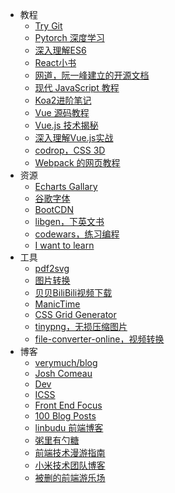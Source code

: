 - 教程
  - [Try Git](http://try.github.io/)
  - [Pytorch 深度学习](https://tangshusen.me/Dive-into-DL-PyTorch/#/)
  - [深入理解ES6](https://leanpub.com/understandinges6/read)
  - [React小书](http://huziketang.mangojuice.top/books/react/)
  - [网道，阮一峰建立的开源文档](https://wangdoc.com/)
  - [现代 JavaScript 教程](https://zh.javascript.info/)
  - [Koa2进阶笔记](https://chenshenhai.github.io/koa2-note/)
  - [Vue 源码教程](http://hcysun.me/vue-design/zh/)
  - [Vue.js 技术揭秘](https://ustbhuangyi.github.io/vue-analysis/)
  - [深入理解Vue.js实战](http://www.godbasin.com/vue-ebook/)
  - [codrop，CSS 3D](https://tympanus.net/codrops/category/tutorials/)
  - [Webpack 的网页教程](https://survivejs.com/webpack/introduction/)
- 资源
  - [Echarts Gallary](https://www.makeapie.com/explore.html#sort=rank~timeframe=all~author=all)
  - [谷歌字体](https://fonts.google.com/)
  - [BootCDN](https://www.bootcdn.cn/)
  - [libgen，下英文书](http://libgen.rs/)
  - [codewars，练习编程](https://www.codewars.com/)
  - [I want to learn](learn-anything.xyz)
- 工具
  - [pdf2svg](https://tools.pdf24.org/zh/pdf-to-svg)
  - [图片转换](https://cn.onlineconvert.com/)
  - [贝贝BiliBili视频下载](https://xbeibeix.com/api/bilibili/)
  - [ManicTime](https://www.manictime.com/)
  - [CSS Grid Generator](https://cssgrid-generator.netlify.app/)
  - [tinypng，无损压缩图片](https://tinypng.com/)
  - [file-converter-online，视频转换](https://file-converter-online.com/umwandeln/audio-und-video-en/)
- 博客
  - [verymuch/blog](https://github.com/verymuch/blog/issues)
  - [Josh Comeau](https://www.joshwcomeau.com/)
  - [Dev](https://dev.to/)
  - [ICSS](https://github.com/chokcoco/iCSS/issues)
  - [Front End Focus](https://frontendfoc.us/)
  - [100 Blog Posts](https://codersblock.com/blog/)
  - [linbudu 前端博客](https://linbudu-blog.vercel.app/)
  - [粥里有勺糖](https://www.sugarat.top/)
  - [前端技术漫游指南](http://qingbob.com/)
  - [小米技术团队博客](https://xiaomi-info.github.io/)
  - [被删的前端游乐场](http://www.godbasin.com/)



<Disqus />